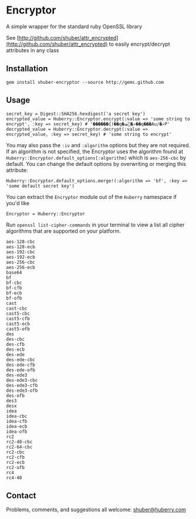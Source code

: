 Encryptor
=========

A simple wrapper for the standard ruby OpenSSL library

See [http://github.com/shuber/attr_encrypted](http://github.com/shuber/attr_encrypted) to easily encrypt/decrypt attributes in any class


Installation
------------

	gem install shuber-encryptor --source http://gems.github.com


Usage
-----

	secret_key = Digest::SHA256.hexdigest('a secret key')
	encrypted_value = Huberry::Encryptor.encrypt(:value => 'some string to encrypt', :key => secret_key) # '������{)��q�ށ�ܣ��q���Au/�ޜP'
	decrypted_value = Huberry::Encryptor.decrypt(:value => encrypted_value, :key => secret_key) # 'some string to encrypt'

You may also pass the `:iv` and `:algorithm` options but they are not required. If an algorithm is not specified, the Encryptor uses
the algorithm found at `Huberry::Encryptor.default_options[:algorithm]` which is `aes-256-cbc` by default. You can change the default options 
by overwriting or merging this attribute:

	Huberry::Encryptor.default_options.merge!(:algorithm => 'bf', :key => 'some default secret key')

You can extract the `Encryptor` module out of the `Huberry` namespace if you'd like

	Encryptor = Huberry::Encryptor

Run `openssl list-cipher-commands` in your terminal to view a list all cipher algorithms that are supported on your platform.

	aes-128-cbc
	aes-128-ecb
	aes-192-cbc
	aes-192-ecb
	aes-256-cbc
	aes-256-ecb
	base64
	bf
	bf-cbc
	bf-cfb
	bf-ecb
	bf-ofb
	cast
	cast-cbc
	cast5-cbc
	cast5-cfb
	cast5-ecb
	cast5-ofb
	des
	des-cbc
	des-cfb
	des-ecb
	des-ede
	des-ede-cbc
	des-ede-cfb
	des-ede-ofb
	des-ede3
	des-ede3-cbc
	des-ede3-cfb
	des-ede3-ofb
	des-ofb
	des3
	desx
	idea
	idea-cbc
	idea-cfb
	idea-ecb
	idea-ofb
	rc2
	rc2-40-cbc
	rc2-64-cbc
	rc2-cbc
	rc2-cfb
	rc2-ecb
	rc2-ofb
	rc4
	rc4-40


Contact
-------

Problems, comments, and suggestions all welcome: [shuber@huberry.com](mailto:shuber@huberry.com)